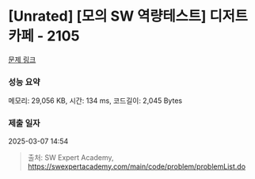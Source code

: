 # [Unrated] [모의 SW 역량테스트] 디저트 카페 - 2105 

[문제 링크](https://swexpertacademy.com/main/code/problem/problemDetail.do?contestProbId=AV5VwAr6APYDFAWu) 

### 성능 요약

메모리: 29,056 KB, 시간: 134 ms, 코드길이: 2,045 Bytes

### 제출 일자

2025-03-07 14:54



> 출처: SW Expert Academy, https://swexpertacademy.com/main/code/problem/problemList.do